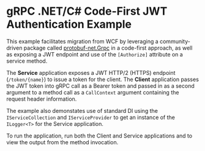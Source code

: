 # gRPC .NET/C# Code-First JWT Authentication Example

This example facilitates migration from WCF by leveraging a community-driven package called [protobuf-net.Grpc](https://protobuf-net.github.io/protobuf-net.Grpc/) in a code-first approach, as well as exposing a JWT endpoint and use of the `[Authorize]` attribute on a service method.

The **Service** application exposes a JWT HTTP/2 (HTTPS) endpoint (`/token/{name}`) to issue a token for the client. The **Client** application passes the JWT token into gRPC call as a Bearer token and passed in as a second argument to a method call as a `CallContext` argument containing the request header information.

The example also demonstates use of standard DI using the `IServiceCollection` and `IServiceProvider` to get an instance of the `ILogger<T>` for the Service application.

To run the application, run both the Client and Service applications and to view the output from the method invocation.